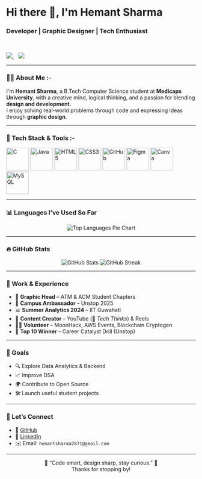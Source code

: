 # Hi there 👋, I'm Hemant Sharma
<h3 >Developer | Graphic Designer | Tech Enthusiast </h3><br/>

<p>
  <a href="https://github.com/hemant2871" target="_blank">
    <img src="https://img.shields.io/github/followers/hemant2871?label=GitHub&style=social" />
  </a>
  &nbsp;&nbsp;
  <a href="http://www.linkedin.com/in/hemant-sharma-3135b4290" target="_blank">
    <img src="https://img.shields.io/badge/LinkedIn-Hemant%20Sharma-blue?logo=linkedin&style=flat-square" />
  </a>
</p>

---

### 👨‍💻 About Me :-

I'm **Hemant Sharma**, a B.Tech Computer Science student at **Medicaps University**, with a creative mind, logical thinking, and a passion for blending **design and development**.  
I enjoy solving real-world problems through code and expressing ideas through **graphic design**.

---

### 🚀 Tech Stack & Tools :-

<p >
  <img src="https://cdn.jsdelivr.net/gh/devicons/devicon/icons/c/c-original.svg" alt="C" width="60 style="margin-right: 20px" />
  <img src="https://cdn.jsdelivr.net/gh/devicons/devicon/icons/java/java-original.svg" alt="Java" width="60" />
  <img src="https://cdn.jsdelivr.net/gh/devicons/devicon/icons/html5/html5-original.svg" alt="HTML5" width="60" />
  <img src="https://cdn.jsdelivr.net/gh/devicons/devicon/icons/css3/css3-original.svg" alt="CSS3" width="60" />
  <img src="https://cdn.jsdelivr.net/gh/devicons/devicon/icons/github/github-original.svg" alt="GitHub" width="60" />
  <img src="https://cdn.jsdelivr.net/gh/devicons/devicon/icons/figma/figma-original.svg" alt="Figma" width="60" />
  <img src="https://cdn.jsdelivr.net/gh/devicons/devicon/icons/canva/canva-original.svg" alt="Canva" width="60" />
  <img src="https://cdn.jsdelivr.net/gh/devicons/devicon/icons/mysql/mysql-original.svg" alt="MySQL" width="60" />
</p>

---

### 📊 Languages I’ve Used So Far

<p align="center">
  <img src="https://github-readme-stats.vercel.app/api/top-langs/?username=hemant2871&layout=pie&theme=radical" alt="Top Languages Pie Chart" />
</p>

---

### 🔥 GitHub Stats

<p align="center">
  <img src="https://github-readme-stats.vercel.app/api?username=hemant2871&show_icons=true&theme=tokyonight" alt="GitHub Stats" />
  <img src="https://github-readme-streak-stats.herokuapp.com/?user=hemant2871&theme=tokyonight" alt="GitHub Streak" />
</p>

---

### 🧠 Work & Experience

- 🎨 **Graphic Head** – ATM & ACM Student Chapters  
- 💼 **Campus Ambassador** – Unstop 2025  
- 📊 **Summer Analytics 2024** – IIT Guwahati  
- 🎥 **Content Creator** – YouTube (📌 *Tech Thinks*) & Reels  
- 👨‍💻 **Volunteer** – MoonHack, AWS Events, Blockchain Cryptogen  
- 🥇 **Top 10 Winner** – Career Catalyst Drill (Unstop)

---

### 🎯 Goals

- 🔍 Explore Data Analytics & Backend  
- 📈 Improve DSA  
- 🌍 Contribute to Open Source  
- 🛠 Launch useful student projects  

---

### 🤝 Let’s Connect

- 🔗 [GitHub](https://github.com/hemant2871)
- 🔗 [LinkedIn](http://www.linkedin.com/in/hemant-sharma-3135b4290)
- ✉️ Email: `hemantsharma2871@gmail.com`

---

<p align="center">
  🌟 “Code smart, design sharp, stay curious.” 🌟  
  <br/>Thanks for stopping by!
</p>
